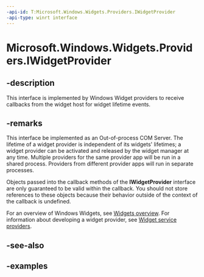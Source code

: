 ```yaml
---
-api-id: T:Microsoft.Windows.Widgets.Providers.IWidgetProvider
-api-type: winrt interface
---
```


# Microsoft.Windows.Widgets.Providers.IWidgetProvider

<!--
public interface IWidgetProvider
-->


## -description

This interface is implemented by Windows Widget providers to receive callbacks from the widget host for widget lifetime events.

## -remarks

This interface be implemented as an Out-of-process COM Server. The lifetime of a widget provider is independent of its widgets' lifetimes; a widget provider can be activated and released by the widget manager at any time. Multiple providers for the same provider app will be run in a shared process. Providers from different provider apps will run in separate processes.

Objects passed into the callback methods of the **IWidgetProvider** interface are only guaranteed to be valid within the callback. You should not store references to these objects because their behavior outside of the context of the callback is undefined.


For an overview of Windows Widgets, see [Widgets overview](/windows/apps/design/widgets/). For information about developing a widget provider, see [Widget service providers](/windows/apps/develop/widgets/widget-service-providers).

## -see-also

## -examples


